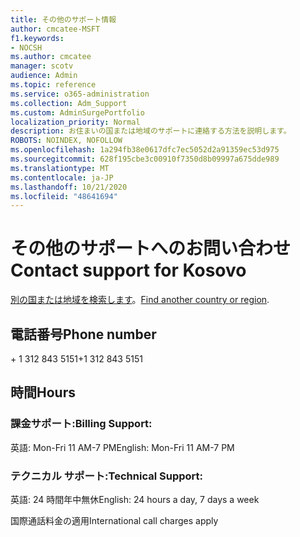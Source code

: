 ```yaml
---
title: その他のサポート情報
author: cmcatee-MSFT
f1.keywords:
- NOCSH
ms.author: cmcatee
manager: scotv
audience: Admin
ms.topic: reference
ms.service: o365-administration
ms.collection: Adm_Support
ms.custom: AdminSurgePortfolio
localization_priority: Normal
description: お住まいの国または地域のサポートに連絡する方法を説明します。
ROBOTS: NOINDEX, NOFOLLOW
ms.openlocfilehash: 1a294fb38e0617dfc7ec5052d2a91359ec53d975
ms.sourcegitcommit: 628f195cbe3c00910f7350d8b09997a675dde989
ms.translationtype: MT
ms.contentlocale: ja-JP
ms.lasthandoff: 10/21/2020
ms.locfileid: "48641694"
---
```

# <a name="contact-support-for-kosovo"></a><span data-ttu-id="18bdc-103">その他のサポートへのお問い合わせ</span><span class="sxs-lookup"><span data-stu-id="18bdc-103">Contact support for Kosovo</span></span>

<span data-ttu-id="18bdc-104">[別の国または地域を検索します](../contact-support-for-business-products.md)。</span><span class="sxs-lookup"><span data-stu-id="18bdc-104">[Find another country or region](../contact-support-for-business-products.md).</span></span>

## <a name="phone-number"></a><span data-ttu-id="18bdc-105">電話番号</span><span class="sxs-lookup"><span data-stu-id="18bdc-105">Phone number</span></span>
<span data-ttu-id="18bdc-106">+ 1 312 843 5151</span><span class="sxs-lookup"><span data-stu-id="18bdc-106">+1 312 843 5151</span></span>

## <a name="hours"></a><span data-ttu-id="18bdc-107">時間</span><span class="sxs-lookup"><span data-stu-id="18bdc-107">Hours</span></span>
### <a name="billing-support"></a><span data-ttu-id="18bdc-108">課金サポート:</span><span class="sxs-lookup"><span data-stu-id="18bdc-108">Billing Support:</span></span>

<span data-ttu-id="18bdc-109">英語: Mon-Fri 11 AM-7 PM</span><span class="sxs-lookup"><span data-stu-id="18bdc-109">English: Mon-Fri 11 AM-7 PM</span></span>

### <a name="technical-support"></a><span data-ttu-id="18bdc-110">テクニカル サポート:</span><span class="sxs-lookup"><span data-stu-id="18bdc-110">Technical Support:</span></span>

<span data-ttu-id="18bdc-111">英語: 24 時間年中無休</span><span class="sxs-lookup"><span data-stu-id="18bdc-111">English: 24 hours a day, 7 days a week</span></span>

<span data-ttu-id="18bdc-112">国際通話料金の適用</span><span class="sxs-lookup"><span data-stu-id="18bdc-112">International call charges apply</span></span>
